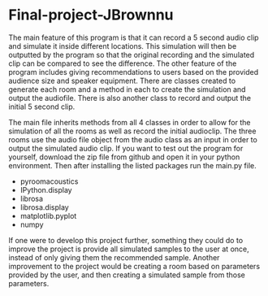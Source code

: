 # Final-project-JBrownnu

The main feature of this program is that it can record a 5 second audio clip and simulate it inside different locations. This simulation will then be outputted by the program so that the original recording and the simulated clip can be compared to see the difference. The other feature of the program includes giving recommendations to users based on the provided audience size and speaker equipment. There are classes created to generate each room and a method in each to create the simulation and output the audiofile. There is also another class to record and output the initial 5 second clip. 

The main file inherits methods from all 4 classes in order to allow for the simulation of all the rooms as well as record the initial audioclip. The three rooms use the audio file object from the audio class as an input in order to output the simulated audio clip. If you want to test out the program for yourself, download the zip file from github and open it in your python environment. Then after installing the listed packages run the main.py file.
- pyroomacoustics
- IPython.display
- librosa
- librosa.display 
- matplotlib.pyplot
- numpy

If one were to develop this project further, something they could do to improve the project is provide all simulated samples to the user at once, instead of only giving them the recommended sample. Another improvement to the project would be creating a room based on parameters provided by the user, and then creating a simulated sample from those parameters.
